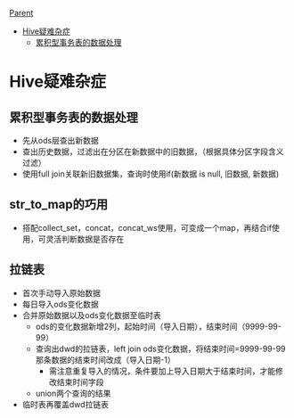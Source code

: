 [Parent](../README.md)
<!-- START doctoc generated TOC please keep comment here to allow auto update -->
<!-- DON'T EDIT THIS SECTION, INSTEAD RE-RUN doctoc TO UPDATE -->

- [Hive疑难杂症](#hive%E7%96%91%E9%9A%BE%E6%9D%82%E7%97%87)
  - [累积型事务表的数据处理](#%E7%B4%AF%E7%A7%AF%E5%9E%8B%E4%BA%8B%E5%8A%A1%E8%A1%A8%E7%9A%84%E6%95%B0%E6%8D%AE%E5%A4%84%E7%90%86)

<!-- END doctoc generated TOC please keep comment here to allow auto update -->


# Hive疑难杂症

## 累积型事务表的数据处理

* 先从ods层查出新数据
* 查出历史数据，过滤出在分区在新数据中的旧数据，（根据具体分区字段含义过滤）
* 使用full join关联新旧数据集，查询时使用if(新数据 is null, 旧数据, 新数据)

## str_to_map的巧用

* 搭配collect_set，concat，concat_ws使用，可变成一个map，再结合if使用，可灵活判断数据是否存在

## 拉链表

* 首次手动导入原始数据
* 每日导入ods变化数据
* 合并原始数据以及ods变化数据至临时表
    * ods的变化数据新增2列，起始时间（导入日期），结束时间（9999-99-99）
    * 查询出dwd的拉链表，left join ods变化数据，将结束时间=9999-99-99那条数据的结束时间改成（导入日期-1）
        * 需注意重复导入的情况，条件要加上导入日期大于结束时间，才能修改结束时间字段
    * union两个查询的结果
* 临时表再覆盖dwd拉链表